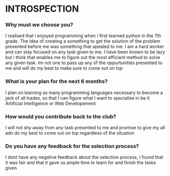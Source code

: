 # INTROSPECTION
### Why must we choose you?
I realised that i enjoyed programming when i first learned python in the 7th grade. The idea of creating a something to get the solution
of the problem presented before me was something that apealed to me. I am a hard worker and can stay focused on any task given to me. I
have been known to be lazy but i think that enables me to figure out the most efficient method to solve any given task. Im not one to pass
up any of the oppurtunities presented to me and will do my best to make sure to come out on top
### What is your plan for the next 6 months?
I plan on learning as many programming languages necessary to become a jack of all trades, so that I can figure what I want to specialise in
be it Artificial Intelligence or Web Developement
### How would you contribute back to the club?
I will not shy away from any task presented to me and promise to give my all adn do my best to come out on top regardless of the situation
### Do you have any feedback for the selection process?
I dont have any negative feedback about the selection process, I found that it was fair and that it gave us ample time to learn for and finish
the tasks given
